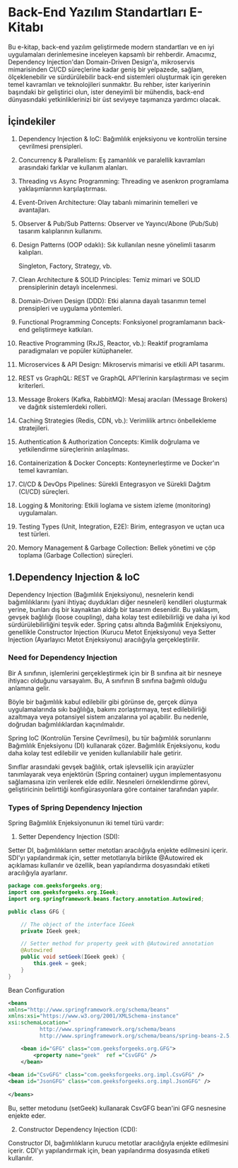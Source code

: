 # Back-End Yazılım Standartları E-Kitabı
<p>Bu e-kitap, back-end yazılım geliştirmede modern standartları ve en iyi uygulamaları derinlemesine inceleyen kapsamlı bir rehberdir. Amacımız, Dependency Injection'dan Domain-Driven Design'a, mikroservis mimarisinden CI/CD süreçlerine kadar geniş bir yelpazede, sağlam, ölçeklenebilir ve sürdürülebilir back-end sistemleri oluşturmak için gereken temel kavramları ve teknolojileri sunmaktır. Bu rehber, ister kariyerinin başındaki bir geliştirici olun, ister deneyimli bir mühendis, back-end dünyasındaki yetkinliklerinizi bir üst seviyeye taşımanıza yardımcı olacak.</p>

## İçindekiler
1. Dependency Injection & IoC: Bağımlılık enjeksiyonu ve kontrolün tersine çevrilmesi prensipleri.

2. Concurrency & Parallelism: Eş zamanlılık ve paralellik kavramları arasındaki farklar ve kullanım alanları.

3. Threading vs Async Programming: Threading ve asenkron programlama yaklaşımlarının karşılaştırması.

4. Event-Driven Architecture: Olay tabanlı mimarinin temelleri ve avantajları.

5. Observer & Pub/Sub Patterns: Observer ve Yayıncı/Abone (Pub/Sub) tasarım kalıplarının kullanımı.

6. Design Patterns (OOP odaklı): Sık kullanılan nesne yönelimli tasarım kalıpları.

     Singleton, Factory, Strategy, vb.

7. Clean Architecture & SOLID Principles: Temiz mimari ve SOLID prensiplerinin detaylı incelenmesi.

8. Domain-Driven Design (DDD): Etki alanına dayalı tasarımın temel prensipleri ve uygulama yöntemleri.

9. Functional Programming Concepts: Fonksiyonel programlamanın back-end geliştirmeye katkıları.

10. Reactive Programming (RxJS, Reactor, vb.): Reaktif programlama paradigmaları ve popüler kütüphaneler.

11. Microservices & API Design: Mikroservis mimarisi ve etkili API tasarımı.

12. REST vs GraphQL: REST ve GraphQL API'lerinin karşılaştırması ve seçim kriterleri.

13. Message Brokers (Kafka, RabbitMQ): Mesaj aracıları (Message Brokers) ve dağıtık sistemlerdeki rolleri.

14. Caching Strategies (Redis, CDN, vb.): Verimlilik artırıcı önbellekleme stratejileri.

15. Authentication & Authorization Concepts: Kimlik doğrulama ve yetkilendirme süreçlerinin anlaşılması.

16. Containerization & Docker Concepts: Konteynerleştirme ve Docker'ın temel kavramları.

17. CI/CD & DevOps Pipelines: Sürekli Entegrasyon ve Sürekli Dağıtım (CI/CD) süreçleri.

18. Logging & Monitoring: Etkili loglama ve sistem izleme (monitoring) uygulamaları.

19. Testing Types (Unit, Integration, E2E): Birim, entegrasyon ve uçtan uca test türleri.

20. Memory Management & Garbage Collection: Bellek yönetimi ve çöp toplama (Garbage Collection) süreçleri.

## 1.Dependency Injection & IoC 
<p>   Dependency Injection (Bağımlılık Enjeksiyonu), nesnelerin kendi bağımlılıklarını (yani ihtiyaç duydukları diğer nesneleri) kendileri oluşturmak yerine, bunları dış bir kaynaktan aldığı bir tasarım desenidir. Bu yaklaşım, gevşek bağlılığı (loose coupling), daha kolay test edilebilirliği ve daha iyi kod sürdürülebilirliğini teşvik eder. Spring çatısı altında Bağımlılık Enjeksiyonu, genellikle Constructor Injection (Kurucu Metot Enjeksiyonu) veya Setter Injection (Ayarlayıcı Metot Enjeksiyonu) aracılığıyla gerçekleştirilir.</p>

### Need for Dependency Injection
<p>    Bir A sınıfının, işlemlerini gerçekleştirmek için bir B sınıfına ait bir nesneye ihtiyacı olduğunu varsayalım. Bu, A sınıfının B sınıfına bağımlı olduğu anlamına gelir.</p>
         <p>   Böyle bir bağımlılık kabul edilebilir gibi görünse de, gerçek dünya uygulamalarında sıkı bağlılığa, bakımı zorlaştırmaya, test edilebilirliği azaltmaya veya potansiyel sistem arızalarına yol açabilir. Bu nedenle, doğrudan bağımlılıklardan kaçınılmalıdır.</p>
     <p>    Spring IoC (Kontrolün Tersine Çevrilmesi), bu tür bağımlılık sorunlarını Bağımlılık Enjeksiyonu (DI) kullanarak çözer. Bağımlılık Enjeksiyonu, kodu daha kolay test edilebilir ve yeniden kullanılabilir hale getirir.</p>
       <p>  Sınıflar arasındaki gevşek bağlılık, ortak işlevsellik için arayüzler tanımlayarak veya enjektörün (Spring container) uygun implementasyonu sağlamasına izin verilerek elde edilir. Nesneleri örneklendirme görevi, geliştiricinin belirttiği konfigürasyonlara göre container tarafından yapılır.</p>

### Types of Spring Dependency Injection
<p>Spring Bağımlılık Enjeksiyonunun iki temel türü vardır:</p>

1. Setter Dependency Injection (SDI):
<p> Setter DI, bağımlılıkların setter metotları aracılığıyla enjekte edilmesini içerir. SDI'yı yapılandırmak için, setter metotlarıyla birlikte @Autowired ek açıklaması kullanılır ve özellik, bean yapılandırma dosyasındaki <property> etiketi aracılığıyla ayarlanır.</p>

``` java     
package com.geeksforgeeks.org;
import com.geeksforgeeks.org.IGeek;
import org.springframework.beans.factory.annotation.Autowired;

public class GFG {

    // The object of the interface IGeek
    private IGeek geek;

    // Setter method for property geek with @Autowired annotation
    @Autowired
    public void setGeek(IGeek geek) {
        this.geek = geek;
    }
}

```

<p>Bean Configuration </p>

``` xml
<beans 
xmlns="http://www.springframework.org/schema/beans"
xmlns:xsi="https://www.w3.org/2001/XMLSchema-instance"
xsi:schemaLocation="
          http://www.springframework.org/schema/beans
          http://www.springframework.org/schema/beans/spring-beans-2.5.xsd">

    <bean id="GFG" class="com.geeksforgeeks.org.GFG">
        <property name="geek"  ref ="CsvGFG" />
    </bean>
    
<bean id="CsvGFG" class="com.geeksforgeeks.org.impl.CsvGFG" />
<bean id="JsonGFG" class="com.geeksforgeeks.org.impl.JsonGFG" />
    
</beans>

```

<p>Bu, setter metodunu (setGeek) kullanarak CsvGFG bean'ini GFG nesnesine enjekte eder.</p>

2. Constructor Dependency Injection (CDI):

<p> Constructor DI, bağımlılıkların kurucu metotlar aracılığıyla enjekte edilmesini içerir. CDI'yı yapılandırmak için, bean yapılandırma dosyasında <constructor-arg> etiketi kullanılır. </p>



